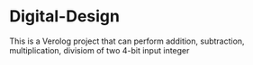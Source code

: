 # Digital-Design
This is a Verolog project that can perform addition, subtraction, multiplication, divisiom of two 4-bit input integer
